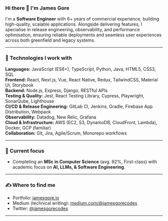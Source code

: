 ### Hi there 👋 I'm James Gore

I'm a **Software Engineer** with 6+ years of commercial experience, building high-quality, scalable applications. Alongside delivering features, I specialise in release engineering, observability, and performance optimisation, ensuring reliable deployments and seamless user experiences across both greenfield and legacy systems.

---

### 🚀 Technologies I work with

**Languages:** JavaScript (ES6+), TypeScript, Python, Java, HTML5, CSS3, SQL  
**Frontend:** React, Next.js, Vue, React Native, Redux, TailwindCSS, Material UI, Storybook  
**Backend:** Node.js, Express, Django, RESTful APIs  
**Testing & Quality:** Jest, React Testing Library, Cypress, Playwright, SonarQube, Lighthouse  
**CI/CD & Release Engineering:** GitLab CI, Jenkins, Gradle, Firebase App Distribution, Webpack  
**Observability:** Datadog, New Relic, Grafana  
**Cloud & Infrastructure:** AWS (EC2, S3, DynamoDB, CloudFront, Lambda), Docker, GCP (familiar)  
**Collaboration:** Git, Jira, Agile/Scrum, Monorepo workflows  

---

### 📌 Current focus
- Completing an **MSc in Computer Science** (avg. 92%, First-class) with academic focus on **AI, LLMs, & Software Engineering**.  

---

### ✍️ Where to find me
- Portfolio: [jamesgore.io](https://jamesgore.io)  
- Medium (technical writing): [medium.com/@jamesgorecodes](https://medium.com/@jamesgorecodes)  
- Twitter: [@jamesgorecodes](https://twitter.com/jamesgorecodes)  

---
